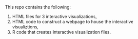 This repo contains the following: 
1) HTML files for 3 interactive visualizations,
2) HTML code to construct a webpage to house the interactive visualiztions,
3) R code that creates interactive visualization files. 
